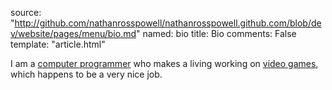 source: "http://github.com/nathanrosspowell/nathanrosspowell.github.com/blob/dev/website/pages/menu/bio.md"
named: bio
title: Bio 
comments: False
template: "article.html"

I am a [computer programmer][career] who makes a living working on [video games][games], which happens to be a very nice job. 

[career]: http://nathanrosspowell.com/career "Nathan's Career"
[games]: http://nathanrosspowell.com/games "Nathan's Games"
